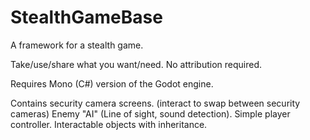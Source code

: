 # StealthGameBase
A framework for a stealth game.

Take/use/share what you want/need.
No attribution required.

Requires Mono (C#) version of the Godot engine.

Contains security camera screens. (interact to swap between security cameras)
Enemy "AI" (Line of sight, sound detection).
Simple player controller.
Interactable objects with inheritance.
